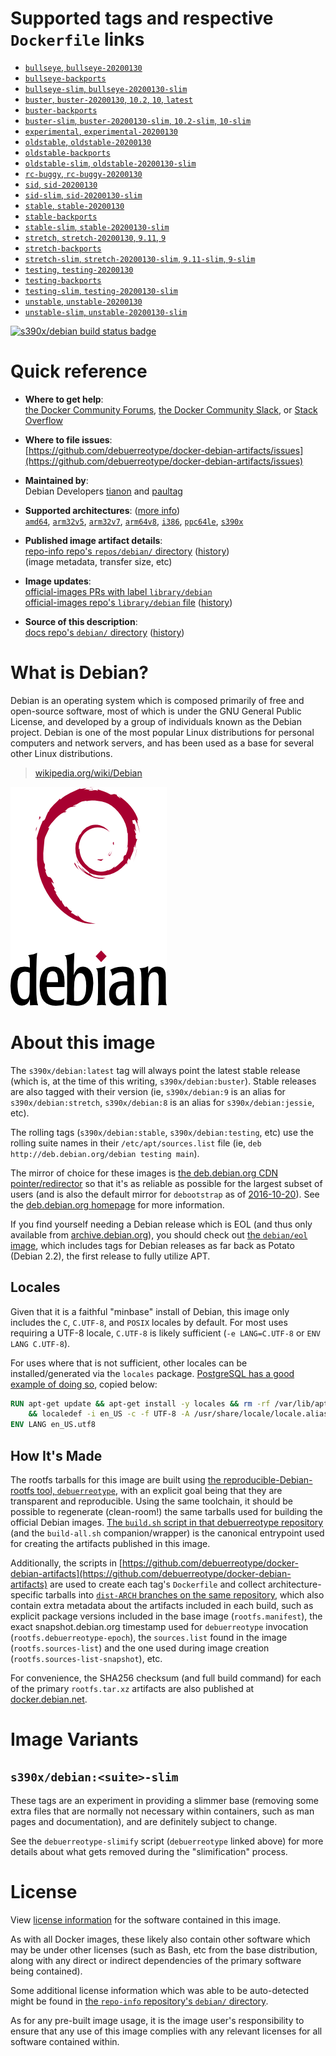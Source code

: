 <!--

********************************************************************************

WARNING:

    DO NOT EDIT "debian/README.md"

    IT IS AUTO-GENERATED

    (from the other files in "debian/" combined with a set of templates)

********************************************************************************

-->

# Supported tags and respective `Dockerfile` links

-	[`bullseye`, `bullseye-20200130`](https://github.com/debuerreotype/docker-debian-artifacts/blob/e84dd78ae6610ca8e6a2870042911b420da00246/bullseye/Dockerfile)
-	[`bullseye-backports`](https://github.com/debuerreotype/docker-debian-artifacts/blob/e84dd78ae6610ca8e6a2870042911b420da00246/bullseye/backports/Dockerfile)
-	[`bullseye-slim`, `bullseye-20200130-slim`](https://github.com/debuerreotype/docker-debian-artifacts/blob/e84dd78ae6610ca8e6a2870042911b420da00246/bullseye/slim/Dockerfile)
-	[`buster`, `buster-20200130`, `10.2`, `10`, `latest`](https://github.com/debuerreotype/docker-debian-artifacts/blob/e84dd78ae6610ca8e6a2870042911b420da00246/buster/Dockerfile)
-	[`buster-backports`](https://github.com/debuerreotype/docker-debian-artifacts/blob/e84dd78ae6610ca8e6a2870042911b420da00246/buster/backports/Dockerfile)
-	[`buster-slim`, `buster-20200130-slim`, `10.2-slim`, `10-slim`](https://github.com/debuerreotype/docker-debian-artifacts/blob/e84dd78ae6610ca8e6a2870042911b420da00246/buster/slim/Dockerfile)
-	[`experimental`, `experimental-20200130`](https://github.com/debuerreotype/docker-debian-artifacts/blob/e84dd78ae6610ca8e6a2870042911b420da00246/experimental/Dockerfile)
-	[`oldstable`, `oldstable-20200130`](https://github.com/debuerreotype/docker-debian-artifacts/blob/e84dd78ae6610ca8e6a2870042911b420da00246/oldstable/Dockerfile)
-	[`oldstable-backports`](https://github.com/debuerreotype/docker-debian-artifacts/blob/e84dd78ae6610ca8e6a2870042911b420da00246/oldstable/backports/Dockerfile)
-	[`oldstable-slim`, `oldstable-20200130-slim`](https://github.com/debuerreotype/docker-debian-artifacts/blob/e84dd78ae6610ca8e6a2870042911b420da00246/oldstable/slim/Dockerfile)
-	[`rc-buggy`, `rc-buggy-20200130`](https://github.com/debuerreotype/docker-debian-artifacts/blob/e84dd78ae6610ca8e6a2870042911b420da00246/rc-buggy/Dockerfile)
-	[`sid`, `sid-20200130`](https://github.com/debuerreotype/docker-debian-artifacts/blob/e84dd78ae6610ca8e6a2870042911b420da00246/sid/Dockerfile)
-	[`sid-slim`, `sid-20200130-slim`](https://github.com/debuerreotype/docker-debian-artifacts/blob/e84dd78ae6610ca8e6a2870042911b420da00246/sid/slim/Dockerfile)
-	[`stable`, `stable-20200130`](https://github.com/debuerreotype/docker-debian-artifacts/blob/e84dd78ae6610ca8e6a2870042911b420da00246/stable/Dockerfile)
-	[`stable-backports`](https://github.com/debuerreotype/docker-debian-artifacts/blob/e84dd78ae6610ca8e6a2870042911b420da00246/stable/backports/Dockerfile)
-	[`stable-slim`, `stable-20200130-slim`](https://github.com/debuerreotype/docker-debian-artifacts/blob/e84dd78ae6610ca8e6a2870042911b420da00246/stable/slim/Dockerfile)
-	[`stretch`, `stretch-20200130`, `9.11`, `9`](https://github.com/debuerreotype/docker-debian-artifacts/blob/e84dd78ae6610ca8e6a2870042911b420da00246/stretch/Dockerfile)
-	[`stretch-backports`](https://github.com/debuerreotype/docker-debian-artifacts/blob/e84dd78ae6610ca8e6a2870042911b420da00246/stretch/backports/Dockerfile)
-	[`stretch-slim`, `stretch-20200130-slim`, `9.11-slim`, `9-slim`](https://github.com/debuerreotype/docker-debian-artifacts/blob/e84dd78ae6610ca8e6a2870042911b420da00246/stretch/slim/Dockerfile)
-	[`testing`, `testing-20200130`](https://github.com/debuerreotype/docker-debian-artifacts/blob/e84dd78ae6610ca8e6a2870042911b420da00246/testing/Dockerfile)
-	[`testing-backports`](https://github.com/debuerreotype/docker-debian-artifacts/blob/e84dd78ae6610ca8e6a2870042911b420da00246/testing/backports/Dockerfile)
-	[`testing-slim`, `testing-20200130-slim`](https://github.com/debuerreotype/docker-debian-artifacts/blob/e84dd78ae6610ca8e6a2870042911b420da00246/testing/slim/Dockerfile)
-	[`unstable`, `unstable-20200130`](https://github.com/debuerreotype/docker-debian-artifacts/blob/e84dd78ae6610ca8e6a2870042911b420da00246/unstable/Dockerfile)
-	[`unstable-slim`, `unstable-20200130-slim`](https://github.com/debuerreotype/docker-debian-artifacts/blob/e84dd78ae6610ca8e6a2870042911b420da00246/unstable/slim/Dockerfile)

[![s390x/debian build status badge](https://img.shields.io/jenkins/s/https/doi-janky.infosiftr.net/job/multiarch/job/s390x/job/debian.svg?label=s390x/debian%20%20build%20job)](https://doi-janky.infosiftr.net/job/multiarch/job/s390x/job/debian/)

# Quick reference

-	**Where to get help**:  
	[the Docker Community Forums](https://forums.docker.com/), [the Docker Community Slack](http://dockr.ly/slack), or [Stack Overflow](https://stackoverflow.com/search?tab=newest&q=docker)

-	**Where to file issues**:  
	[https://github.com/debuerreotype/docker-debian-artifacts/issues](https://github.com/debuerreotype/docker-debian-artifacts/issues)

-	**Maintained by**:  
	Debian Developers [tianon](https://qa.debian.org/developer.php?login=tianon) and [paultag](https://qa.debian.org/developer.php?login=paultag)

-	**Supported architectures**: ([more info](https://github.com/docker-library/official-images#architectures-other-than-amd64))  
	[`amd64`](https://hub.docker.com/r/amd64/debian/), [`arm32v5`](https://hub.docker.com/r/arm32v5/debian/), [`arm32v7`](https://hub.docker.com/r/arm32v7/debian/), [`arm64v8`](https://hub.docker.com/r/arm64v8/debian/), [`i386`](https://hub.docker.com/r/i386/debian/), [`ppc64le`](https://hub.docker.com/r/ppc64le/debian/), [`s390x`](https://hub.docker.com/r/s390x/debian/)

-	**Published image artifact details**:  
	[repo-info repo's `repos/debian/` directory](https://github.com/docker-library/repo-info/blob/master/repos/debian) ([history](https://github.com/docker-library/repo-info/commits/master/repos/debian))  
	(image metadata, transfer size, etc)

-	**Image updates**:  
	[official-images PRs with label `library/debian`](https://github.com/docker-library/official-images/pulls?q=label%3Alibrary%2Fdebian)  
	[official-images repo's `library/debian` file](https://github.com/docker-library/official-images/blob/master/library/debian) ([history](https://github.com/docker-library/official-images/commits/master/library/debian))

-	**Source of this description**:  
	[docs repo's `debian/` directory](https://github.com/docker-library/docs/tree/master/debian) ([history](https://github.com/docker-library/docs/commits/master/debian))

# What is Debian?

Debian is an operating system which is composed primarily of free and open-source software, most of which is under the GNU General Public License, and developed by a group of individuals known as the Debian project. Debian is one of the most popular Linux distributions for personal computers and network servers, and has been used as a base for several other Linux distributions.

> [wikipedia.org/wiki/Debian](https://en.wikipedia.org/wiki/Debian)

![logo](https://raw.githubusercontent.com/docker-library/docs/b449be7df57e9ed9086bb5821bfb5d6cdc5d67a4/debian/logo.png)

# About this image

The `s390x/debian:latest` tag will always point the latest stable release (which is, at the time of this writing, `s390x/debian:buster`). Stable releases are also tagged with their version (ie, `s390x/debian:9` is an alias for `s390x/debian:stretch`, `s390x/debian:8` is an alias for `s390x/debian:jessie`, etc).

The rolling tags (`s390x/debian:stable`, `s390x/debian:testing`, etc) use the rolling suite names in their `/etc/apt/sources.list` file (ie, `deb http://deb.debian.org/debian testing main`).

The mirror of choice for these images is [the deb.debian.org CDN pointer/redirector](https://deb.debian.org) so that it's as reliable as possible for the largest subset of users (and is also the default mirror for `debootstrap` as of [2016-10-20](https://anonscm.debian.org/cgit/d-i/debootstrap.git/commit/?id=9e8bc60ad1ccf3a25ce7890526b70059f3e770de)). See the [deb.debian.org homepage](https://deb.debian.org) for more information.

If you find yourself needing a Debian release which is EOL (and thus only available from [archive.debian.org](http://archive.debian.org)), you should check out [the `debian/eol` image](https://hub.docker.com/r/debian/eol/), which includes tags for Debian releases as far back as Potato (Debian 2.2), the first release to fully utilize APT.

## Locales

Given that it is a faithful "minbase" install of Debian, this image only includes the `C`, `C.UTF-8`, and `POSIX` locales by default. For most uses requiring a UTF-8 locale, `C.UTF-8` is likely sufficient (`-e LANG=C.UTF-8` or `ENV LANG C.UTF-8`).

For uses where that is not sufficient, other locales can be installed/generated via the `locales` package. [PostgreSQL has a good example of doing so](https://github.com/docker-library/postgres/blob/69bc540ecfffecce72d49fa7e4a46680350037f9/9.6/Dockerfile#L21-L24), copied below:

```dockerfile
RUN apt-get update && apt-get install -y locales && rm -rf /var/lib/apt/lists/* \
	&& localedef -i en_US -c -f UTF-8 -A /usr/share/locale/locale.alias en_US.UTF-8
ENV LANG en_US.utf8
```

## How It's Made

The rootfs tarballs for this image are built using [the reproducible-Debian-rootfs tool, `debuerreotype`](https://github.com/debuerreotype/debuerreotype), with an explicit goal being that they are transparent and reproducible. Using the same toolchain, it should be possible to regenerate (clean-room!) the same tarballs used for building the official Debian images. [The `build.sh` script in that debuerreotype repository](https://github.com/debuerreotype/debuerreotype/blob/master/build.sh) (and the `build-all.sh` companion/wrapper) is the canonical entrypoint used for creating the artifacts published in this image.

Additionally, the scripts in [https://github.com/debuerreotype/docker-debian-artifacts](https://github.com/debuerreotype/docker-debian-artifacts) are used to create each tag's `Dockerfile` and collect architecture-specific tarballs into [`dist-ARCH` branches on the same repository](https://github.com/debuerreotype/docker-debian-artifacts/branches), which also contain extra metadata about the artifacts included in each build, such as explicit package versions included in the base image (`rootfs.manifest`), the exact snapshot.debian.org timestamp used for `debuerreotype` invocation (`rootfs.debuerreotype-epoch`), the `sources.list` found in the image (`rootfs.sources-list`) and the one used during image creation (`rootfs.sources-list-snapshot`), etc.

For convenience, the SHA256 checksum (and full build command) for each of the primary `rootfs.tar.xz` artifacts are also published at [docker.debian.net](https://docker.debian.net/).

# Image Variants

## `s390x/debian:<suite>-slim`

These tags are an experiment in providing a slimmer base (removing some extra files that are normally not necessary within containers, such as man pages and documentation), and are definitely subject to change.

See the `debuerreotype-slimify` script (`debuerreotype` linked above) for more details about what gets removed during the "slimification" process.

# License

View [license information](https://www.debian.org/social_contract#guidelines) for the software contained in this image.

As with all Docker images, these likely also contain other software which may be under other licenses (such as Bash, etc from the base distribution, along with any direct or indirect dependencies of the primary software being contained).

Some additional license information which was able to be auto-detected might be found in [the `repo-info` repository's `debian/` directory](https://github.com/docker-library/repo-info/tree/master/repos/debian).

As for any pre-built image usage, it is the image user's responsibility to ensure that any use of this image complies with any relevant licenses for all software contained within.
